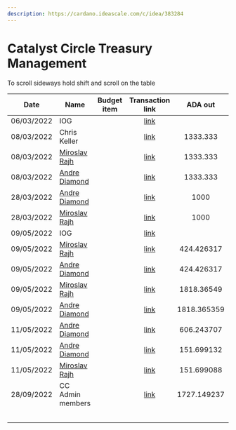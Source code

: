 ```yaml
---
description: https://cardano.ideascale.com/c/idea/383284
---
```


# Catalyst Circle Treasury Management

To scroll sideways hold shift and scroll on the table

<table><thead><tr><th>Date</th><th>Name</th><th data-type="select">Budget item</th><th align="center">Transaction link</th><th align="center">ADA out</th><th align="center">ADA in</th><th align="center">Balance</th></tr></thead><tbody><tr><td>06/03/2022</td><td>IOG</td><td></td><td align="center"><a href="https://raw.githubusercontent.com/cctreasury/Treasury-system/main/Transactions/Fund7/CC-Treasury-Management/Incoming-IOG/1646555749257-IOG.json">link</a></td><td align="center"></td><td align="center">6196.485045</td><td align="center">6196.485045</td></tr><tr><td>08/03/2022</td><td>Chris Keller</td><td></td><td align="center"><a href="https://raw.githubusercontent.com/cctreasury/Treasury-system/main/Transactions/Fund7/CC-Treasury-Management/CC-Treasurer-remuneration/1646719991917-Christopher-Keller.json">link</a></td><td align="center">1333.333</td><td align="center"></td><td align="center">4863.152045</td></tr><tr><td>08/03/2022</td><td><a href="https://github.com/miroslavrajh/Catalyst-members/blob/main/profiles/R/Miroslav-Rajh.md">Miroslav Rajh</a></td><td></td><td align="center"><a href="https://raw.githubusercontent.com/cctreasury/Treasury-system/main/Transactions/Fund7/CC-Treasury-Management/CC-Treasurer-remuneration/1646726757402-Miroslav-Rajh.json">link</a></td><td align="center">1333.333</td><td align="center"></td><td align="center">3529.819045</td></tr><tr><td>08/03/2022</td><td><a href="https://github.com/miroslavrajh/Catalyst-members/blob/main/profiles/D/Andre-Diamond.md">Andre Diamond</a></td><td></td><td align="center"><a href="https://raw.githubusercontent.com/cctreasury/Treasury-system/main/Transactions/Fund7/CC-Treasury-Management/CC-Treasurer-remuneration/1646720317546-Andr%C3%A9-Diamond.json">link</a></td><td align="center">1333.333</td><td align="center"></td><td align="center">2196.486045</td></tr><tr><td>28/03/2022</td><td><a href="https://github.com/miroslavrajh/Catalyst-members/blob/main/profiles/D/Andre-Diamond.md">Andre Diamond</a></td><td></td><td align="center"><a href="https://raw.githubusercontent.com/cctreasury/Treasury-system/main/Transactions/Fund7/CC-Treasury-Management/CC-Treasurer-remuneration/1648448800597-Andr%C3%A9-Diamond.json">link</a></td><td align="center">1000</td><td align="center"></td><td align="center">1193.625628</td></tr><tr><td>28/03/2022</td><td><a href="https://github.com/miroslavrajh/Catalyst-members/blob/main/profiles/R/Miroslav-Rajh.md">Miroslav Rajh</a></td><td></td><td align="center"><a href="https://raw.githubusercontent.com/cctreasury/Treasury-system/main/Transactions/Fund7/CC-Treasury-Management/CC-Treasurer-remuneration/1648449244456-Miroslav-Rajh.json">link</a></td><td align="center">1000</td><td align="center"></td><td align="center">193.443979</td></tr><tr><td>09/05/2022</td><td>IOG</td><td></td><td align="center"><a href="https://raw.githubusercontent.com/cctreasury/Treasury-system/main/Transactions/Fund7/CC-Treasury-Management/Incoming-IOG/1652109511243-IOG.json">link</a></td><td align="center"></td><td align="center">8636.363636</td><td align="center">8830.807615</td></tr><tr><td>09/05/2022</td><td><a href="https://github.com/miroslavrajh/Catalyst-members/blob/main/profiles/R/Miroslav-Rajh.md">Miroslav Rajh</a></td><td></td><td align="center"><a href="https://raw.githubusercontent.com/cctreasury/Treasury-system/main/Transactions/Fund7/CC-Treasury-Management/CC-Treasurer-remuneration/1652116972471-Miroslav-Rajh.json">link</a></td><td align="center">424.426317</td><td align="center"></td><td align="center">8406.381298</td></tr><tr><td>09/05/2022</td><td><a href="https://github.com/miroslavrajh/Catalyst-members/blob/main/profiles/D/Andre-Diamond.md">Andre Diamond</a></td><td></td><td align="center"><a href="https://raw.githubusercontent.com/cctreasury/Treasury-system/main/Transactions/Fund7/CC-Treasury-Management/CC-Treasurer-remuneration/1652117306665-Andr%C3%A9-Diamond.json">link</a></td><td align="center">424.426317</td><td align="center"></td><td align="center">7981.954981</td></tr><tr><td>09/05/2022</td><td><a href="https://github.com/miroslavrajh/Catalyst-members/blob/main/profiles/R/Miroslav-Rajh.md">Miroslav Rajh</a></td><td></td><td align="center"><a href="https://raw.githubusercontent.com/cctreasury/Treasury-system/main/Transactions/Fund7/CC-Treasury-Management/CC-Treasurer-remuneration/1652117699746-Miroslav-Rajh.json">link</a></td><td align="center">1818.36549</td><td align="center"></td><td align="center">6163.589490</td></tr><tr><td>09/05/2022</td><td><a href="https://github.com/miroslavrajh/Catalyst-members/blob/main/profiles/D/Andre-Diamond.md">Andre Diamond</a></td><td></td><td align="center"><a href="https://raw.githubusercontent.com/cctreasury/Treasury-system/main/Transactions/Fund7/CC-Treasury-Management/CC-Treasurer-remuneration/1652118036692-Andr%C3%A9-Diamond.json">link</a></td><td align="center">1818.365359</td><td align="center"></td><td align="center">4345.224131</td></tr><tr><td>11/05/2022</td><td><a href="https://github.com/miroslavrajh/Catalyst-members/blob/main/profiles/D/Andre-Diamond.md">Andre Diamond</a></td><td></td><td align="center"><a href="https://raw.githubusercontent.com/cctreasury/Treasury-system/main/Transactions/Fund7/CC-Treasury-Management/CC-Treasury-system/1652268824771-Andr%C3%A9-Diamond.json">link</a></td><td align="center">606.243707</td><td align="center"></td><td align="center">3738.980424</td></tr><tr><td>11/05/2022</td><td><a href="https://github.com/miroslavrajh/Catalyst-members/blob/main/profiles/D/Andre-Diamond.md">Andre Diamond</a></td><td></td><td align="center"><a href="https://raw.githubusercontent.com/cctreasury/Treasury-system/main/Transactions/Fund7/CC-Treasury-Management/CC-Treasury-system-documentation/1652269776214-Andr%C3%A9-Diamond.json">link</a></td><td align="center">151.699132</td><td align="center"></td><td align="center">3587.281292</td></tr><tr><td>11/05/2022</td><td><a href="https://github.com/miroslavrajh/Catalyst-members/blob/main/profiles/R/Miroslav-Rajh.md">Miroslav Rajh</a></td><td></td><td align="center"><a href="https://raw.githubusercontent.com/cctreasury/Treasury-system/main/Transactions/Fund7/CC-Treasury-Management/CC-Treasury-system-documentation/1652270086046-Miroslav-Rajh.json">link</a></td><td align="center">151.699088</td><td align="center"></td><td align="center">3435.582204</td></tr><tr><td>28/09/2022</td><td>CC Admin members</td><td></td><td align="center"><a href="https://raw.githubusercontent.com/treasuryguild/treasury-v3/main/Transactions/Catalyst-Circle/Fund7/CC-Treasury-Management/Other/1664352038360-CC-Admin-members.json">link</a></td><td align="center">1727.149237</td><td align="center"></td><td align="center">1708.432967</td></tr><tr><td></td><td></td><td></td><td align="center"></td><td align="center"></td><td align="center"></td><td align="center"></td></tr><tr><td></td><td></td><td></td><td align="center"></td><td align="center"></td><td align="center"></td><td align="center"></td></tr><tr><td></td><td></td><td></td><td align="center"></td><td align="center"></td><td align="center"></td><td align="center"></td></tr><tr><td></td><td></td><td></td><td align="center"></td><td align="center"></td><td align="center"></td><td align="center"></td></tr><tr><td></td><td></td><td></td><td align="center"></td><td align="center"></td><td align="center"></td><td align="center"></td></tr></tbody></table>
